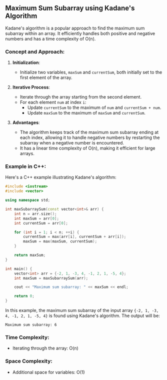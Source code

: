 ## Maximum Sum Subarray using Kadane's Algorithm

Kadane's algorithm is a popular approach to find the maximum sum subarray within an array. It efficiently handles both positive and negative numbers and has a time complexity of O(n).

### Concept and Approach:

1. **Initialization**:
   - Initialize two variables, `maxSum` and `currentSum`, both initially set to the first element of the array.

2. **Iterative Process**:
   - Iterate through the array starting from the second element.
   - For each element `num` at index `i`:
     - Update `currentSum` to the maximum of `num` and `currentSum + num`.
     - Update `maxSum` to the maximum of `maxSum` and `currentSum`.

3. **Advantages**:
   - The algorithm keeps track of the maximum sum subarray ending at each index, allowing it to handle negative numbers by restarting the subarray when a negative number is encountered.
   - It has a linear time complexity of O(n), making it efficient for large arrays.

### Example in C++:

Here's a C++ example illustrating Kadane's algorithm:

```cpp
#include <iostream>
#include <vector>

using namespace std;

int maxSubarraySum(const vector<int>& arr) {
    int n = arr.size();
    int maxSum = arr[0];
    int currentSum = arr[0];

    for (int i = 1; i < n; ++i) {
        currentSum = max(arr[i], currentSum + arr[i]);
        maxSum = max(maxSum, currentSum);
    }

    return maxSum;
}

int main() {
    vector<int> arr = {-2, 1, -3, 4, -1, 2, 1, -5, 4};
    int maxSum = maxSubarraySum(arr);

    cout << "Maximum sum subarray: " << maxSum << endl;

    return 0;
}
```

In this example, the maximum sum subarray of the input array `{-2, 1, -3, 4, -1, 2, 1, -5, 4}` is found using Kadane's algorithm. The output will be:

```
Maximum sum subarray: 6
```

### Time Complexity:
- Iterating through the array: O(n)

### Space Complexity:
- Additional space for variables: O(1)